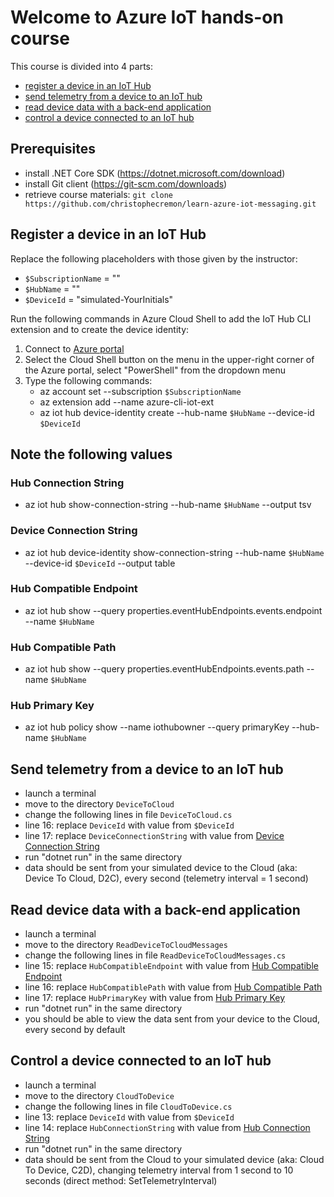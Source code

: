 # Welcome to Azure IoT hands-on course

This course is divided into 4 parts:

- [register a device in an IoT Hub](#register-a-device-in-an-iot-hub)
- [send telemetry from a device to an IoT hub](#send-telemetry-from-a-device-to-an-iot-hub)
- [read device data with a back-end application](#read-device-data-with-a-back-end-application)
- [control a device connected to an IoT hub](#control-a-device-connected-to-an-iot-hub)

## Prerequisites

- install .NET Core SDK (https://dotnet.microsoft.com/download)
- install Git client (https://git-scm.com/downloads)
- retrieve course materials: `git clone https://github.com/christophecremon/learn-azure-iot-messaging.git`

## Register a device in an IoT Hub

Replace the following placeholders with those given by the instructor:

- `$SubscriptionName` = ""
- `$HubName` = ""
- `$DeviceId` = "simulated-YourInitials"

Run the following commands in Azure Cloud Shell to add the IoT Hub CLI extension and to create the device identity:

1. Connect to [Azure portal](https://portal.azure.com)
2. Select the Cloud Shell button on the menu in the upper-right corner of the Azure portal, select "PowerShell" from the dropdown menu
3. Type the following commands:
    - az account set --subscription `$SubscriptionName`
    - az extension add --name azure-cli-iot-ext
    - az iot hub device-identity create --hub-name `$HubName` --device-id `$DeviceId`

## Note the following values

### Hub Connection String

- az iot hub show-connection-string --hub-name `$HubName` --output tsv

### Device Connection String

- az iot hub device-identity show-connection-string --hub-name `$HubName` --device-id `$DeviceId` --output table

### Hub Compatible Endpoint

- az iot hub show --query properties.eventHubEndpoints.events.endpoint --name `$HubName`

### Hub Compatible Path

- az iot hub show --query properties.eventHubEndpoints.events.path --name `$HubName`

### Hub Primary Key

- az iot hub policy show --name iothubowner --query primaryKey --hub-name `$HubName`

## Send telemetry from a device to an IoT hub

- launch a terminal
- move to the directory `DeviceToCloud`
- change the following lines in file `DeviceToCloud.cs`
- line 16: replace `DeviceId` with value from `$DeviceId`
- line 17: replace `DeviceConnectionString` with value from [Device Connection String](#device-connection-string)
- run "dotnet run" in the same directory
- data should be sent from your simulated device to the Cloud (aka: Device To Cloud, D2C), every second (telemetry interval = 1 second)

## Read device data with a back-end application

- launch a terminal
- move to the directory `ReadDeviceToCloudMessages`
- change the following lines in file `ReadDeviceToCloudMessages.cs`
- line 15: replace `HubCompatibleEndpoint` with value from [Hub Compatible Endpoint](#hub-compatible-endpoint)
- line 16: replace `HubCompatiblePath` with value from [Hub Compatible Path](#hub-compatible-path)
- line 17: replace `HubPrimaryKey` with value from [Hub Primary Key](#hub-primary-key)
- run "dotnet run" in the same directory
- you should be able to view the data sent from your device to the Cloud, every second by default

## Control a device connected to an IoT hub

- launch a terminal
- move to the directory `CloudToDevice`
- change the following lines in file `CloudToDevice.cs`
- line 13: replace `DeviceId` with value from `$DeviceId`
- line 14: replace `HubConnectionString` with value from [Hub Connection String](#hub-connection-string)
- run "dotnet run" in the same directory
- data should be sent from the Cloud to your simulated device (aka: Cloud To Device, C2D), changing telemetry interval from 1 second to 10 seconds (direct method: SetTelemetryInterval)